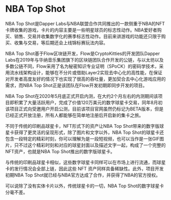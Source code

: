 # 

# NBA Top Shot



NBA Top Shot是Dapper Labs与NBA联盟合作共同推出的一款侧重于NBA的NFT卡牌收集的游戏，卡片的内容主要是一些明星球员的标志性动作。NBA爱好者购买、销售、交易并收集数字化的赛季标志性动作。目前来讲游戏的功能还只限于购买、收集与交易，等后期还会上线锦标赛玩法内容。





NBA Top Shot基于Flow区块链开发，Flow是CryptoKitties的开发团队Dapper Labs在2019年与华纳音乐集团旗下的区块链团队合作开发的公链，与以太坊以及多数公链不同，Flow采用了名为秘密知识专业证明（SPoCK）的密码学技术，采用流水线架构设计，能够在不分片或借助Layer2实现去中心化的高性能，在保证对开发者高度友好的情况下也实现了很高的吞吐量，更加契合去中心化游戏应用的需求，而NBA Top Shot正是该团队在Flow开发初期即同步开发的项目。

NBA Top Shot在2020年5月底正式开启内测，在大约2个月左右的内测期间该项目即积累了大量活跃用户，完成了价值120万美元的数字球星卡交易，同年8月初该项目正式向受邀用户开启公测，目前该项目官网虽然仍标记为BETA版本，但是已经正式开放注册，所有人都能够在简单地注册后开启新的集卡之旅。





不同于传统的印刷品球星卡，NFT形式下的资产让NBA Top Shot带来的数字版球星卡获得了更灵活的呈现形式，除了图片和文字以外，NBA Top Shot的球星卡还包含一段特定的精彩时刻，你可以理解为是一段短视频，也可以当作是一张GIF图片，只不过这个精彩时刻和对应的球星封面以及描述文字一起，构成了一个完整的NFT资产，也就是NBA Top Shot推出的数字版球星卡。





与传统的印刷品球星卡相似，这些数字球星卡同样可以在市场上进行流通，而球星卡的发行情况会全部上链，因此这些 NFT 资产同样具备稀缺性。此外，项目开发初期NBA Top Shot就已经与NBA官方达成了合作，并获得了NBA的官方授权。





可以说除了没有实体卡片以外，传统球星卡的一切，NBA Top Shot的数字球星卡分毫不差。


